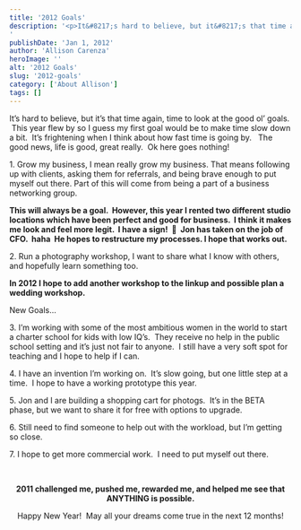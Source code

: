 ```yaml
---
title: '2012 Goals'
description: '<p>It&#8217;s hard to believe, but it&#8217;s that time again, time to look at the good ol&#8217; goals.  This year flew [&hellip;]</p>
'
publishDate: 'Jan 1, 2012'
author: 'Allison Carenza'
heroImage: ''
alt: '2012 Goals'
slug: '2012-goals'
category: ['About Allison']
tags: []
---
```


<p>It&#8217;s hard to believe, but it&#8217;s that time again, time to look at the good ol&#8217; goals.  This year flew by so I guess my first goal would be to make time slow down a bit.  It&#8217;s frightening when I think about how fast time is going by.   The good news, life is good, great really.  Ok here goes nothing!</p>
<p>1. Grow my business, I mean really grow my business. That means following up with clients, asking them for referrals, and being brave enough to put myself out there. Part of this will come from being a part of a business networking group.<strong>  </strong></p>
<p><strong>This will always be a goal.  However, this year I rented two different studio locations which have been perfect and good for business.  I think it makes me look and feel more legit.  I have a sign!  🙂  Jon has taken on the job of CFO.  haha  He hopes to restructure my processes. I hope that works out.  </strong></p>
<p>2. Run a photography workshop, I want to share what I know with others, and hopefully learn something too.</p>
<p><strong>In 2012 I hope to add another workshop to the linkup and possible plan a wedding workshop.</strong></p>
<p>New Goals&#8230;</p>
<p>3. I&#8217;m working with some of the most ambitious women in the world to start a charter school for kids with low IQ&#8217;s.  They receive no help in the public school setting and it&#8217;s just not fair to anyone.  I still have a very soft spot for teaching and I hope to help if I can.</p>
<p>4. I have an invention I&#8217;m working on.  It&#8217;s slow going, but one little step at a time.  I hope to have a working prototype this year.</p>
<p>5. Jon and I are building a shopping cart for photogs.  It&#8217;s in the BETA phase, but we want to share it for free with options to upgrade.</p>
<p>6. Still need to find someone to help out with the workload, but I&#8217;m getting so close.</p>
<p>7. I hope to get more commercial work.  I need to put myself out there.</p>
<p>&nbsp;</p>
<p style="text-align: center;"><strong>2011 challenged me, pushed me, rewarded me, and helped me see that ANYTHING is possible.</strong></p>
<p style="text-align: center;">Happy New Year!  May all your dreams come true in the next 12 months!</p>
